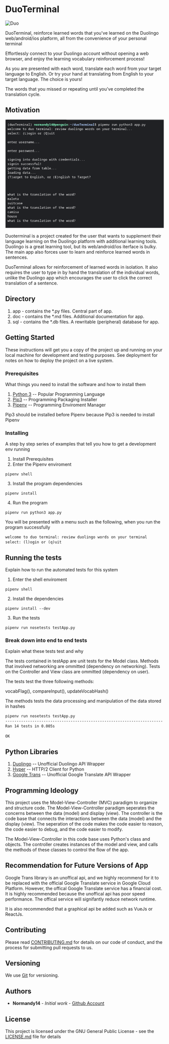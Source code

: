 # DuoTerminal

![Duo](https://vignette.wikia.nocookie.net/duolingo/images/b/be/Duo_2019.png/revision/latest?cb=20190307143704)

DuoTerminal, reinforce learned words that you've learned on the Duolingo web/android/ios platform, all from the convenience of your personal terminal

Effortlessly connect to your Duolingo account without opening a web browser, and enjoy the learning vocabulary reinforcement process!

As you are presented with each word, translate each word from your target language to English.
Or try your hand at translating from English to your target language. The choice is yours!

The words that you missed or repeating until you've completed the translation cycle.

## Motivation

![App](https://github.com/normandy14/duoTerminal/blob/master/doc/screenshot.png?raw=true)

Duoterminal is a project created for the user that wants to supplement their language learning on the Duolingo platform with additional learning tools. Duolingo is a great learning tool, but its web/android/ios iterface is bulky. The main app also forces user to learn and reinforce learned words in sentences.

DuoTerminal allows for reinforcement of learned words in isolation. It also requires the user to type in by hand the translation of the individual words, unlike the Duolingo app which encourages the user to click the correct translation of a sentence.

## Directory

1. app - contains the *.py files. Central part of app.
2. doc - contains the *.md files. Additional documentation for app.
3. sql - contains the *.db files. A rewritable (peripheral) database for app.

## Getting Started

These instructions will get you a copy of the project up and running on your local machine for development and testing purposes. See deployment for notes on how to deploy the project on a live system.

### Prerequisites

What things you need to install the software and how to install them

1. [Python 3](https://www.python.org/) -- Popular Programming Language
2. [Pip3](https://stackoverflow.com/questions/6587507/how-to-install-pip-with-python-3) -- Programming Packaging Installer
3. [Pipenv](https://pypi.org/project/pipenv/) -- Programming Enviroment Manager

Pip3 should be installed before Pipenv because Pip3 is needed to install Pipenv

### Installing

A step by step series of examples that tell you how to get a development env running

1. Install Prerequisites
2. Enter the Pipenv enviroment

```
pipenv shell
```

3. Install the program dependencies

```
pipenv install
```

4. Run the program

```
pipenv run python3 app.py
```

You will be presented with a menu such as the following, when you run the program successfully

```
welcome to duo terminal: review duolingo words on your terminal
select: (l)ogin or (q)uit
```

## Running the tests

Explain how to run the automated tests for this system

1. Enter the shell enviroment

```
pipenv shell
```

2. Install the dependencies

```
pipenv install --dev
```

3. Run the tests

```
pipenv run nosetests testApp.py
```


### Break down into end to end tests

Explain what these tests test and why

The tests contained in testApp are unit tests for the Model class.
Methods that involved networking are ommitted (dependency on networking).
Tests on the Controller and View class are ommitted (dependency on user).


The tests test the three following methods:

  vocabFlag(), compareInput(), updateVocabHash()

The methods tests the data processing and manipulation of the data stored in hashes

```
pipenv run nosetests testApp.py
----------------------------------------------------------------------
Ran 14 tests in 0.005s

OK
```
<!--

## Deployment

Add additional notes about how to deploy this on a live system

-->

## Python Libraries

1. [Duolingo](https://github.com/KartikTalwar/Duolingo/) -- Unofficial Duolingo API Wrapper
2. [Hyper](https://github.com/python-hyper/hyper/) -- HTTP/2 Client for Python
3. [Google Trans](https://github.com/ssut/py-googletrans/) -- Unofficial Google Translate API Wrapper

## Programming Ideology

This project uses the Model-View-Controller (MVC) paradigm to organize and structure code. The Model-View-Controller paradigm seperates the concerns between the data (model) and display (view). The controller is the code base that connects the interactions between the data (model) and the display (view). The seperation of the code makes the code easier to reason, the code easier to debug, and the code easier to modify.

The Model-View-Controller in this code base uses Python's class and objects. The controller creates instances of the model and view, and calls the methods of these classes to control the flow of the app.

## Recommendation for Future Versions of App

Google Trans library is an unoffical api, and we highly recommend for it to be replaced with the official Google Translate service in Google Cloud Platform. However, the offical Google Translate service has a financial cost. It is highly recommended because the unoffical api has poor speed performance. The offical service will signifantly reduce network runtime.

It is also recommended that a graphical api be added such as VueJs or ReactJs.

## Contributing

Please read [CONTRIBUTING.md](https://gist.github.com/PurpleBooth/b24679402957c63ec426) for details on our code of conduct, and the process for submitting pull requests to us.

## Versioning

We use [Git](https://gist.github.com/derhuerst/1b15ff4652a867391f03) for versioning.

## Authors

* **Normandy14** - *Initial work* - [Github Account](https://github.com/Normandy14)

## License

This project is licensed under the GNU General Public License - see the [LICENSE.md](LICENSE.md) file for details

<!--

## Acknowledgments

* Hat tip to anyone whose code was used
* Inspiration
* etc

-->